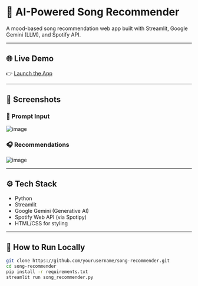 # 🎵 AI-Powered Song Recommender

A mood-based song recommendation web app built with Streamlit, Google Gemini (LLM), and Spotify API.

---

## 🌐 Live Demo

👉 [Launch the App](https://aisongrecommenderary.streamlit.app/)

---

## 📸 Screenshots
### 🧠 Prompt Input
![image](https://github.com/user-attachments/assets/c05d33b9-1474-4867-816f-1685f1c464b4)

### 🎧 Recommendations
![image](https://github.com/user-attachments/assets/4c58b56f-6519-4753-90d4-ed2c8d132615)


---

## ⚙️ Tech Stack

- Python
- Streamlit
- Google Gemini (Generative AI)
- Spotify Web API (via Spotipy)
- HTML/CSS for styling

---

## 🚀 How to Run Locally

```bash
git clone https://github.com/yourusername/song-recommender.git
cd song-recommender
pip install -r requirements.txt
streamlit run song_recommender.py
